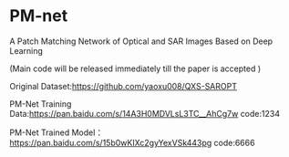 # PM-net
A Patch Matching Network of Optical and SAR Images Based on Deep Learning

(Main code will be released immediately till the paper is accepted )

Original Dataset:https://github.com/yaoxu008/QXS-SAROPT

PM-Net Training Data:https://pan.baidu.com/s/14A3H0MDVLsL3TC__AhCg7w   code:1234

PM-Net Trained Model：https://pan.baidu.com/s/15b0wKIXc2gyYexVSk443pg   code:6666
